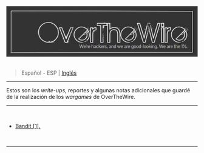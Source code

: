 <div align="center"> <img src="../resources/images/ctf_write-ups/OverTheWire_banner/overthewire_main_banner.jpg"> </div>

<br>

> <p> <span> Español - ESP </span> | <a href=https://github.com/frandausmeier/CTF_Write-Ups/tree/main/OverTheWire> Inglés <a/> </p>

-----

Estos son los _write-ups_, reportes y algunas notas adicionales que guardé de la realización de los _wargames_ de OverTheWire.

-----

<br>

* [Bandit [1].](https://github.com/frandausmeier/CTF_Write-Ups/blob/main/OverTheWire/Bandit/README.md)

<br>

-----

